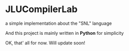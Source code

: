# JLUCompilerLab

a simple implementation about the "SNL" language

And this project is mainly written in **Python** for simplicity

OK, that' all for now. Will update soon!